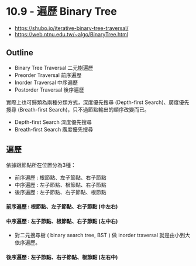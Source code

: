 # 10.9 - 遍歷 Binary Tree
* https://shubo.io/iterative-binary-tree-traversal/
* https://web.ntnu.edu.tw/~algo/BinaryTree.html

## Outline
* Binary Tree Traversal 二元樹遍歷
* Preorder Traversal 前序遍歷
* Inorder Traversal 中序遍歷
* Postorder Traversal 後序遍歷

實際上也可歸類為兩種分類方式，深度優先搜尋 (Depth-first Search)、廣度優先搜尋 (Breath-first Search)，只不過節點輸出的順序改變而已。

* Depth-first Search 深度優先搜尋
* Breath-first Search 廣度優先搜尋

## 遍歷
依據跟節點所在位置分為3種：
* 前序遍歷 : 根節點、左子節點、右子節點
* 中序遍歷 : 左子節點、根節點、右子節點
* 後序遍歷 : 左子節點、右子節點、根節點

#### 前序遍歷 : 根節點、左子節點、右子節點 (中左右)
#### 中序遍歷 : 左子節點、根節點、右子節點 (左中右)
* 對二元搜尋樹 ( binary search tree, BST ) 做 inorder traversal 就是由小到大依序遍歷。
#### 後序遍歷 : 左子節點、右子節點、根節點 (左右中)
